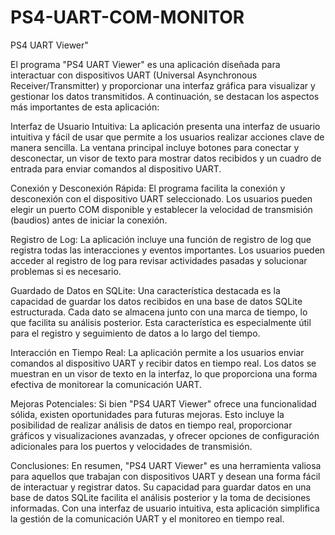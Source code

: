 # PS4-UART-COM-MONITOR
PS4 UART Viewer"

El programa "PS4 UART Viewer" es una aplicación diseñada para interactuar con dispositivos UART (Universal Asynchronous Receiver/Transmitter) y proporcionar una interfaz gráfica para visualizar y gestionar los datos transmitidos. A continuación, se destacan los aspectos más importantes de esta aplicación:

Interfaz de Usuario Intuitiva:
La aplicación presenta una interfaz de usuario intuitiva y fácil de usar que permite a los usuarios realizar acciones clave de manera sencilla. La ventana principal incluye botones para conectar y desconectar, un visor de texto para mostrar datos recibidos y un cuadro de entrada para enviar comandos al dispositivo UART.

Conexión y Desconexión Rápida:
El programa facilita la conexión y desconexión con el dispositivo UART seleccionado. Los usuarios pueden elegir un puerto COM disponible y establecer la velocidad de transmisión (baudios) antes de iniciar la conexión.

Registro de Log:
La aplicación incluye una función de registro de log que registra todas las interacciones y eventos importantes. Los usuarios pueden acceder al registro de log para revisar actividades pasadas y solucionar problemas si es necesario.

Guardado de Datos en SQLite:
Una característica destacada es la capacidad de guardar los datos recibidos en una base de datos SQLite estructurada. Cada dato se almacena junto con una marca de tiempo, lo que facilita su análisis posterior. Esta característica es especialmente útil para el registro y seguimiento de datos a lo largo del tiempo.

Interacción en Tiempo Real:
La aplicación permite a los usuarios enviar comandos al dispositivo UART y recibir datos en tiempo real. Los datos se muestran en un visor de texto en la interfaz, lo que proporciona una forma efectiva de monitorear la comunicación UART.

Mejoras Potenciales:
Si bien "PS4 UART Viewer" ofrece una funcionalidad sólida, existen oportunidades para futuras mejoras. Esto incluye la posibilidad de realizar análisis de datos en tiempo real, proporcionar gráficos y visualizaciones avanzadas, y ofrecer opciones de configuración adicionales para los puertos y velocidades de transmisión.

Conclusiones:
En resumen, "PS4 UART Viewer" es una herramienta valiosa para aquellos que trabajan con dispositivos UART y desean una forma fácil de interactuar y registrar datos. Su capacidad para guardar datos en una base de datos SQLite facilita el análisis posterior y la toma de decisiones informadas. Con una interfaz de usuario intuitiva, esta aplicación simplifica la gestión de la comunicación UART y el monitoreo en tiempo real.

